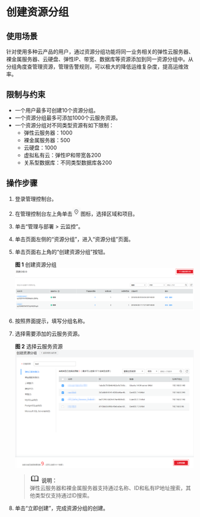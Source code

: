 # 创建资源分组<a name="ZH-CN_TOPIC_0102573730"></a>

## 使用场景<a name="section43501335165014"></a>

针对使用多种云产品的用户，通过资源分组功能将同一业务相关的弹性云服务器、裸金属服务器、云硬盘、弹性IP、带宽、数据库等资源添加到同一资源分组中。从分组角度查管理资源，管理告警规则，可以极大的降低运维复杂度，提高运维效率。

## 限制与约束<a name="section971702023010"></a>

-   一个用户最多可创建10个资源分组。
-   一个资源分组最多可添加1000个云服务资源。
-   一个资源分组对不同类型资源有如下限制：
    -   弹性云服务器：1000
    -   裸金属服务器：500
    -   云硬盘：1000
    -   虚拟私有云：弹性IP和带宽各200
    -   关系型数据库：不同类型数据库各200


## 操作步骤<a name="section17220135318513"></a>

1.  登录管理控制台。
2.  在管理控制台左上角单击![](figures/icon-region.png)图标，选择区域和项目。
3.  单击“管理与部署 \> 云监控”。
4.  单击页面左侧的“资源分组”，进入“资源分组”页面。
5.  单击页面右上角的“创建资源分组”按钮。

    **图 1**  创建资源分组<a name="fig1185318722919"></a>  
    ![](figures/创建资源分组.png "创建资源分组")

6.  按照界面提示，填写分组名称。
7.  选择需要添加的云服务资源。

    **图 2**  选择云服务资源<a name="fig18703243142914"></a>  
    ![](figures/选择云服务资源.png "选择云服务资源")

    >![](public_sys-resources/icon-note.gif) **说明：**   
    >弹性云服务器和裸金属服务器支持通过名称、ID和私有IP地址搜索，其他类型仅支持通过ID搜索。  

8.  单击“立即创建”，完成资源分组的创建。


